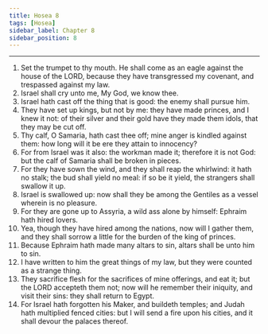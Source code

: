 ```yaml
---
title: Hosea 8
tags: [Hosea]
sidebar_label: Chapter 8
sidebar_position: 8
---
```


---
1. Set the trumpet to thy mouth. He shall come as an eagle against the house of the LORD, because they have transgressed my covenant, and trespassed against my law.
2. Israel shall cry unto me, My God, we know thee.
3. Israel hath cast off the thing that is good: the enemy shall pursue him.
4. They have set up kings, but not by me: they have made princes, and I knew it not: of their silver and their gold have they made them idols, that they may be cut off.
5. Thy calf, O Samaria, hath cast thee off; mine anger is kindled against them: how long will it be ere they attain to innocency?
6. For from Israel was it also: the workman made it; therefore it is not God: but the calf of Samaria shall be broken in pieces.
7. For they have sown the wind, and they shall reap the whirlwind: it hath no stalk; the bud shall yield no meal: if so be it yield, the strangers shall swallow it up.
8. Israel is swallowed up: now shall they be among the Gentiles as a vessel wherein is no pleasure.
9. For they are gone up to Assyria, a wild ass alone by himself: Ephraim hath hired lovers.
10. Yea, though they have hired among the nations, now will I gather them, and they shall sorrow a little for the burden of the king of princes.
11. Because Ephraim hath made many altars to sin, altars shall be unto him to sin.
12. I have written to him the great things of my law, but they were counted as a strange thing.
13. They sacrifice flesh for the sacrifices of mine offerings, and eat it; but the LORD accepteth them not; now will he remember their iniquity, and visit their sins: they shall return to Egypt.
14. For Israel hath forgotten his Maker, and buildeth temples; and Judah hath multiplied fenced cities: but I will send a fire upon his cities, and it shall devour the palaces thereof.